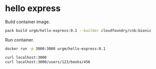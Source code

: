 # hello express

Build container image.

```sh
pack build urgm/hello-express:0.1 --builder cloudfoundry/cnb:bionic
```

Run container.

```sh
docker run -p 3000:3000 urgm/hello-express:0.1
```

```sh
curl localhost:3000
curl localhost:3000/users/123/books/456
```
